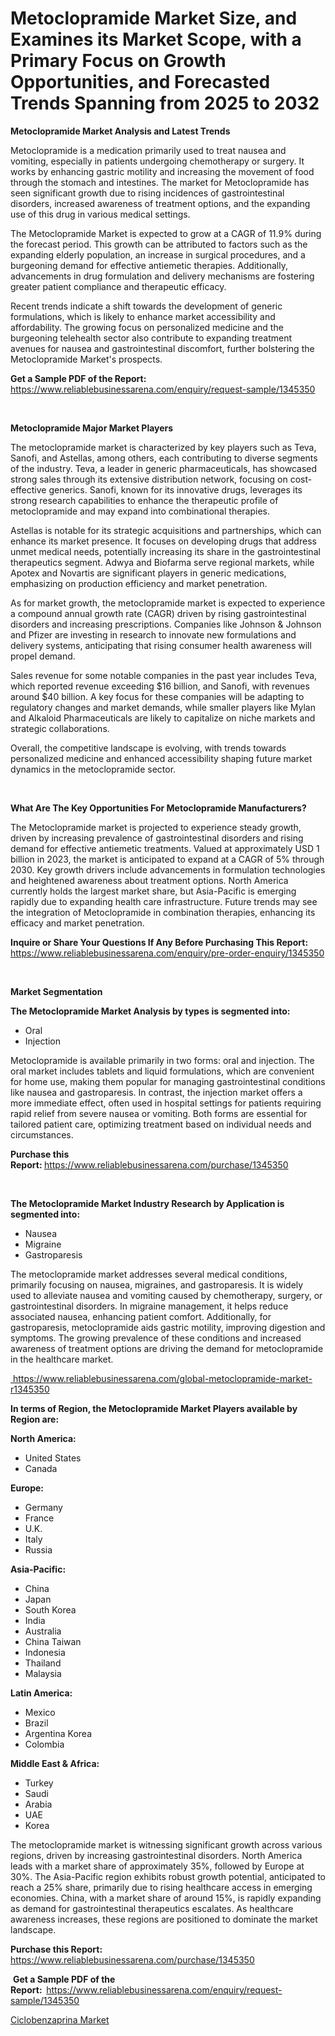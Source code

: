 <p><h1>Metoclopramide Market Size, and Examines its Market Scope, with a Primary Focus on Growth Opportunities, and Forecasted Trends Spanning from 2025 to 2032</h1></p><p><strong>Metoclopramide Market Analysis and Latest Trends</strong></p>
<p><p>Metoclopramide is a medication primarily used to treat nausea and vomiting, especially in patients undergoing chemotherapy or surgery. It works by enhancing gastric motility and increasing the movement of food through the stomach and intestines. The market for Metoclopramide has seen significant growth due to rising incidences of gastrointestinal disorders, increased awareness of treatment options, and the expanding use of this drug in various medical settings. </p><p>The Metoclopramide Market is expected to grow at a CAGR of 11.9% during the forecast period. This growth can be attributed to factors such as the expanding elderly population, an increase in surgical procedures, and a burgeoning demand for effective antiemetic therapies. Additionally, advancements in drug formulation and delivery mechanisms are fostering greater patient compliance and therapeutic efficacy. </p><p>Recent trends indicate a shift towards the development of generic formulations, which is likely to enhance market accessibility and affordability. The growing focus on personalized medicine and the burgeoning telehealth sector also contribute to expanding treatment avenues for nausea and gastrointestinal discomfort, further bolstering the Metoclopramide Market's prospects.</p></p>
<p><strong>Get a Sample PDF of the Report:&nbsp;</strong> <a href="https://www.reliablebusinessarena.com/enquiry/request-sample/1345350?utm_campaign=2198&utm_medium=2&utm_source=Github&utm_content=ia&utm_term=08032025&utm_id=metoclopramide">https://www.reliablebusinessarena.com/enquiry/request-sample/1345350</a></p>
<p>&nbsp;</p>
<p><strong>Metoclopramide Major Market Players</strong></p>
<p><p>The metoclopramide market is characterized by key players such as Teva, Sanofi, and Astellas, among others, each contributing to diverse segments of the industry. Teva, a leader in generic pharmaceuticals, has showcased strong sales through its extensive distribution network, focusing on cost-effective generics. Sanofi, known for its innovative drugs, leverages its strong research capabilities to enhance the therapeutic profile of metoclopramide and may expand into combinational therapies.</p><p>Astellas is notable for its strategic acquisitions and partnerships, which can enhance its market presence. It focuses on developing drugs that address unmet medical needs, potentially increasing its share in the gastrointestinal therapeutics segment. Adwya and Biofarma serve regional markets, while Apotex and Novartis are significant players in generic medications, emphasizing on production efficiency and market penetration.</p><p>As for market growth, the metoclopramide market is expected to experience a compound annual growth rate (CAGR) driven by rising gastrointestinal disorders and increasing prescriptions. Companies like Johnson & Johnson and Pfizer are investing in research to innovate new formulations and delivery systems, anticipating that rising consumer health awareness will propel demand.</p><p>Sales revenue for some notable companies in the past year includes Teva, which reported revenue exceeding $16 billion, and Sanofi, with revenues around $40 billion. A key focus for these companies will be adapting to regulatory changes and market demands, while smaller players like Mylan and Alkaloid Pharmaceuticals are likely to capitalize on niche markets and strategic collaborations.</p><p>Overall, the competitive landscape is evolving, with trends towards personalized medicine and enhanced accessibility shaping future market dynamics in the metoclopramide sector.</p></p>
<p>&nbsp;</p>
<p><strong>What Are The Key Opportunities For Metoclopramide Manufacturers?</strong></p>
<p><p>The Metoclopramide market is projected to experience steady growth, driven by increasing prevalence of gastrointestinal disorders and rising demand for effective antiemetic treatments. Valued at approximately USD 1 billion in 2023, the market is anticipated to expand at a CAGR of 5% through 2030. Key growth drivers include advancements in formulation technologies and heightened awareness about treatment options. North America currently holds the largest market share, but Asia-Pacific is emerging rapidly due to expanding health care infrastructure. Future trends may see the integration of Metoclopramide in combination therapies, enhancing its efficacy and market penetration.</p></p>
<p><strong>Inquire or Share Your Questions If Any Before Purchasing This Report:</strong> <a href="https://www.reliablebusinessarena.com/enquiry/pre-order-enquiry/1345350?utm_campaign=2198&utm_medium=2&utm_source=Github&utm_content=ia&utm_term=08032025&utm_id=metoclopramide">https://www.reliablebusinessarena.com/enquiry/pre-order-enquiry/1345350</a></p>
<p>&nbsp;</p>
<p><strong>Market Segmentation</strong></p>
<p><strong>The Metoclopramide Market Analysis by types is segmented into:</strong></p>
<p><ul><li>Oral</li><li>Injection</li></ul></p>
<p><p>Metoclopramide is available primarily in two forms: oral and injection. The oral market includes tablets and liquid formulations, which are convenient for home use, making them popular for managing gastrointestinal conditions like nausea and gastroparesis. In contrast, the injection market offers a more immediate effect, often used in hospital settings for patients requiring rapid relief from severe nausea or vomiting. Both forms are essential for tailored patient care, optimizing treatment based on individual needs and circumstances.</p></p>
<p><strong>Purchase this Report:&nbsp;</strong><a href="https://www.reliablebusinessarena.com/purchase/1345350?utm_campaign=2198&utm_medium=2&utm_source=Github&utm_content=ia&utm_term=08032025&utm_id=metoclopramide">https://www.reliablebusinessarena.com/purchase/1345350</a></p>
<p>&nbsp;</p>
<p><strong>The Metoclopramide Market Industry Research by Application is segmented into:</strong></p>
<p><ul><li>Nausea</li><li>Migraine</li><li>Gastroparesis</li></ul></p>
<p><p>The metoclopramide market addresses several medical conditions, primarily focusing on nausea, migraines, and gastroparesis. It is widely used to alleviate nausea and vomiting caused by chemotherapy, surgery, or gastrointestinal disorders. In migraine management, it helps reduce associated nausea, enhancing patient comfort. Additionally, for gastroparesis, metoclopramide aids gastric motility, improving digestion and symptoms. The growing prevalence of these conditions and increased awareness of treatment options are driving the demand for metoclopramide in the healthcare market.</p></p>
<p><a href="https://www.reliablebusinessarena.com/global-metoclopramide-market-r1345350?utm_campaign=2198&utm_medium=2&utm_source=Github&utm_content=ia&utm_term=08032025&utm_id=metoclopramide">&nbsp;https://www.reliablebusinessarena.com/global-metoclopramide-market-r1345350</a></p>
<p><strong>In terms of Region, the Metoclopramide Market Players available by Region are:</strong></p>
<p>
    <p> <strong> North America: </strong>
        <ul>
            <li>United States</li>
            <li>Canada</li>
        </ul>
        </p> 
    <p> <strong> Europe: </strong>
        <ul>
            <li>Germany</li>
            <li>France</li>
            <li>U.K.</li>
            <li>Italy</li>
            <li>Russia</li>
        </ul>
        </p> 
    <p> <strong> Asia-Pacific: </strong>
        <ul>
            <li>China</li>
            <li>Japan</li>
            <li>South Korea</li>
            <li>India</li>
            <li>Australia</li>
            <li>China Taiwan</li>
            <li>Indonesia</li>
            <li>Thailand</li>
            <li>Malaysia</li>
        </ul>
        </p> 
    <p> <strong> Latin America: </strong>
        <ul>
            <li>Mexico</li>
            <li>Brazil</li>
            <li>Argentina Korea</li>
            <li>Colombia</li>
        </ul>
        </p> 
    <p> <strong> Middle East & Africa: </strong>
        <ul>
            <li>Turkey</li>
            <li>Saudi</li>
            <li>Arabia</li>
            <li>UAE</li>
            <li>Korea</li>
        </ul>
    </p>
    </p>
<p><p>The metoclopramide market is witnessing significant growth across various regions, driven by increasing gastrointestinal disorders. North America leads with a market share of approximately 35%, followed by Europe at 30%. The Asia-Pacific region exhibits robust growth potential, anticipated to reach a 25% share, primarily due to rising healthcare access in emerging economies. China, with a market share of around 15%, is rapidly expanding as demand for gastrointestinal therapeutics escalates. As healthcare awareness increases, these regions are positioned to dominate the market landscape.</p></p>
<p><strong>Purchase this Report: </strong><a href="https://www.reliablebusinessarena.com/purchase/1345350?utm_campaign=2198&utm_medium=2&utm_source=Github&utm_content=ia&utm_term=08032025&utm_id=metoclopramide">https://www.reliablebusinessarena.com/purchase/1345350</a></p>
<p>&nbsp;<strong>Get a Sample PDF of the Report:&nbsp;&nbsp;</strong><a href="https://www.reliablebusinessarena.com/enquiry/request-sample/1345350?utm_campaign=2198&utm_medium=2&utm_source=Github&utm_content=ia&utm_term=08032025&utm_id=metoclopramide">https://www.reliablebusinessarena.com/enquiry/request-sample/1345350</a></p>
<p><strong></strong></p>
<p><p><a href="https://github.com/delindacallegari68/Market-Research-Report-List-1/blob/main/ciclobenzaprina-market.md?utm_campaign=2198&utm_medium=2&utm_source=Github&utm_content=ia&utm_term=08032025&utm_id=metoclopramide">Ciclobenzaprina Market</a></p></p>